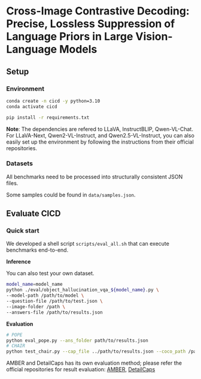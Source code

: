 # Cross-Image Contrastive Decoding: Precise, Lossless Suppression of Language Priors in Large Vision-Language Models

## Setup

### Environment

```bash
conda create -n cicd -y python=3.10
conda activate cicd

pip install -r requirements.txt
```

**Note**: The dependencies are refered to LLaVA, InstructBLIP, Qwen-VL-Chat. For LLaVA-Next, Qwen2-VL-Instruct, and Qwen2.5-VL-Instruct, you can also easily set up the environment by following the instructions from their official repositories.

### Datasets

All benchmarks need to be processed into structurally consistent JSON files.

Some samples could be found in `data/samples.json`.


## Evaluate CICD


### Quick start

We developed a shell script `scripts/eval_all.sh` that can execute benchmarks end-to-end.

**Inference**

You can also test your own dataset.
```bash
model_name=model_name
python ./eval/object_hallucination_vqa_${model_name}.py \
--model-path /path/to/model \
--question-file /path/to/test.json \
--image-folder /path \
--answers-file /path/to/results.json

```

**Evaluation**

```bash
# POPE
python eval_pope.py --ans_folder path/to/results.json
# CHAIR
python test_chair.py --cap_file ../path/to/results.json --coco_path /path/to/coco
```
AMBER and DetailCaps has its own evaluation method; please refer the official repositories for result evaluation:  [AMBER](https://github.com/junyangwang0410/AMBER), [DetailCaps](https://github.com/foundation-multimodal-models/CAPTURE?tab=readme-ov-file)